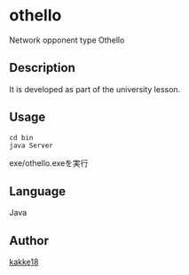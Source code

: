 othello
===
Network opponent type Othello

## Description
It is developed as part of the university lesson.

## Usage
```
cd bin
java Server
```
exe/othello.exeを実行

## Language
Java

## Author
[kakke18](https://github.com//kakke18)
